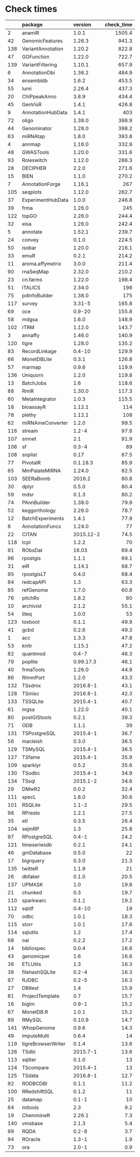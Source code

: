 # Check times

|    |package            |version   | check_time|
|:---|:------------------|:---------|----------:|
|2   |anamiR             |1.0.1     |     1505.4|
|42  |GenomicFeatures    |1.26.3    |      941.3|
|138 |VariantAnnotation  |1.20.2    |      822.8|
|47  |GOFunction         |1.22.0    |      722.7|
|139 |VariantFiltering   |1.10.1    |      657.9|
|6   |AnnotationDbi      |1.36.2    |      484.9|
|34  |ensembldb          |1.6.2     |      453.5|
|55  |lumi               |2.26.4    |      437.3|
|20  |ChIPpeakAnno       |3.8.9     |      434.4|
|45  |GenVisR            |1.4.1     |      426.8|
|9   |AnnotationHubData  |1.4.1     |        403|
|72  |oligo              |1.38.0    |      398.9|
|44  |Genominator        |1.28.0    |      398.2|
|63  |miRNAtap           |1.8.0     |      393.8|
|4   |annmap             |1.16.0    |      332.9|
|48  |GWASTools          |1.20.0    |      331.6|
|93  |Roleswitch         |1.12.0    |      286.3|
|28  |DECIPHER           |2.2.0     |      271.6|
|15  |BIEN               |1.1.0     |      270.2|
|7   |AnnotationForge    |1.16.1    |        267|
|105 |seqplots           |1.12.0    |      262.7|
|37  |ExperimentHubData  |1.0.0     |      246.8|
|39  |frma               |1.26.0    |        245|
|122 |topGO              |2.26.0    |      244.4|
|32  |eisa               |1.26.0    |      242.4|
|5   |annotate           |1.52.1    |      239.7|
|24  |convey             |0.1.0     |      224.5|
|50  |isobar             |1.20.0    |      216.1|
|33  |emuR               |0.2.1     |      214.2|
|11  |aroma.affymetrix   |3.0.0     |      211.4|
|90  |rnaSeqMap          |2.32.0    |      210.2|
|23  |cn.farms           |1.22.0    |      198.4|
|51  |ITALICS            |2.34.0    |        198|
|75  |pdInfoBuilder      |1.38.0    |        175|
|117 |survey             |3.31-5    |      165.8|
|69  |oce                |0.9-20    |      155.8|
|58  |mdgsa              |1.6.0     |      148.9|
|102 |rTRM               |1.12.0    |      143.7|
|3   |annaffy            |1.46.0    |      140.9|
|120 |tigre              |1.28.0    |      135.2|
|83  |RecordLinkage      |0.4-10    |      129.9|
|66  |MonetDBLite        |0.3.1     |      126.8|
|57  |marmap             |0.9.6     |      119.9|
|136 |Uniquorn           |1.2.0     |      119.8|
|13  |BatchJobs          |1.6       |      118.6|
|88  |RmiR               |1.30.0    |      117.3|
|60  |MetaIntegrator     |1.0.3     |      115.5|
|18  |bioassayR          |1.12.1    |        114|
|78  |plethy             |1.12.1    |        108|
|62  |miRNAmeConverter   |1.2.0     |       99.5|
|116 |stream             |1.2-4     |       97.8|
|107 |smnet              |2.1       |       91.9|
|106 |sf                 |0.3-4     |         89|
|108 |snplist            |0.17      |       87.5|
|77  |PivotalR           |0.1.18.3  |       85.9|
|65  |MmPalateMiRNA      |1.24.0    |       82.5|
|103 |SEERaBomb          |2016.2    |       80.8|
|30  |dplyr              |0.5.0     |       80.4|
|59  |mdsr               |0.1.3     |       80.2|
|74  |PAnnBuilder        |1.38.0    |       79.9|
|52  |keggorthology      |2.26.0    |       78.7|
|12  |BatchExperiments   |1.4.1     |       77.9|
|8   |AnnotationFuncs    |1.24.0    |         77|
|22  |CITAN              |2015.12-2 |       74.5|
|118 |tcpl               |1.2.2     |         70|
|91  |RObsDat            |16.03     |       69.4|
|96  |rpostgis           |1.1.1     |       69.1|
|31  |eiR                |1.14.1    |       68.7|
|95  |rpostgisLT         |0.4.0     |       68.4|
|84  |redcapAPI          |1.3       |       63.3|
|85  |refGenome          |1.7.0     |       60.8|
|76  |pitchRx            |1.8.2     |         60|
|10  |archivist          |2.1.2     |       55.1|
|54  |liteq              |1.0.0     |         53|
|123 |toxboot            |0.1.1     |       49.9|
|41  |gcbd               |0.2.6     |       49.3|
|1   |acc                |1.3.3     |       47.8|
|53  |knitr              |1.15.1    |       47.2|
|82  |quantmod           |0.4-7     |       46.3|
|79  |poplite            |0.99.17.3 |       46.1|
|40  |frmaTools          |1.26.0    |       44.9|
|86  |RImmPort           |1.2.0     |       43.3|
|132 |TSsdmx             |2016.8-1  |       43.1|
|128 |TSmisc             |2016.8-1  |       42.3|
|133 |TSSQLite           |2015.4-1  |       40.7|
|61  |mgsa               |1.22.0    |       40.1|
|80  |postGIStools       |0.2.1     |       39.3|
|71  |ODB                |1.1.1     |         39|
|131 |TSPostgreSQL       |2015.4-1  |       36.7|
|56  |macleish           |0.3.0     |       36.5|
|129 |TSMySQL            |2015.4-1  |       36.5|
|127 |TSfame             |2015.4-1  |       35.9|
|109 |sparklyr           |0.5.2     |       35.6|
|130 |TSodbc             |2015.4-1  |       34.9|
|134 |TSsql              |2015.1-2  |       34.6|
|29  |DMwR2              |0.0.2     |       32.4|
|111 |specL              |1.8.0     |       30.6|
|101 |RSQLite            |1.1-2     |       29.5|
|98  |RPresto            |1.2.1     |       27.5|
|35  |etl                |0.3.5     |       26.4|
|104 |sejmRP             |1.3       |       25.8|
|97  |RPostgreSQL        |0.4-1     |       24.2|
|121 |timeseriesdb       |0.2.1     |       24.1|
|46  |gmDatabase         |0.5.0     |         22|
|17  |bigrquery          |0.3.0     |       21.3|
|135 |twitteR            |1.1.9     |         21|
|26  |dbfaker            |0.1.0     |       20.5|
|137 |UPMASK             |1.0       |       19.8|
|21  |chunked            |0.3       |       19.7|
|110 |sparkwarc          |0.1.1     |       19.2|
|112 |sqldf              |0.4-10    |         19|
|70  |odbc               |1.0.1     |       18.3|
|115 |storr              |1.0.1     |       17.8|
|114 |sqlutils           |1.2       |       17.4|
|68  |oai                |0.2.2     |       17.2|
|14  |bibliospec         |0.0.4     |       16.8|
|43  |genomicper         |1.6       |       16.6|
|36  |ETLUtils           |1.3       |       16.3|
|38  |filehashSQLite     |0.2-4     |       16.3|
|87  |RJDBC              |0.2-5     |       16.3|
|27  |DBItest            |1.4       |       15.9|
|81  |ProjectTemplate    |0.7       |       15.7|
|16  |biglm              |0.9-1     |       15.2|
|67  |MonetDB.R          |1.0.1     |       15.2|
|89  |RMySQL             |0.10.9    |       14.7|
|141 |WhopGenome         |0.9.6     |       14.3|
|49  |imputeMulti        |0.6.4     |         14|
|119 |tigreBrowserWriter |0.1.4     |       13.6|
|126 |TSdbi              |2015.7-1  |       13.6|
|113 |sqliter            |0.1.0     |         13|
|124 |TScompare          |2015.4-1  |         13|
|125 |TSdata             |2016.8-1  |       12.7|
|92  |RODBCDBI           |0.1.1     |       11.2|
|100 |RRedshiftSQL       |0.1.2     |         11|
|25  |datamap            |0.1-1     |         10|
|64  |mitools            |2.3       |        9.2|
|19  |ChemmineR          |2.26.1    |        7.3|
|140 |vmsbase            |2.1.3     |        5.4|
|99  |RQDA               |0.2-8     |        3.7|
|94  |ROracle            |1.3-1     |        1.9|
|73  |ora                |2.0-1     |        0.9|



